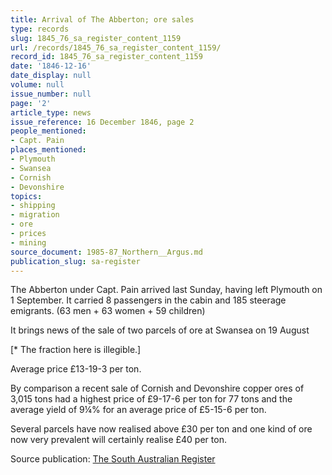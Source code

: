 ```yaml
---
title: Arrival of The Abberton; ore sales
type: records
slug: 1845_76_sa_register_content_1159
url: /records/1845_76_sa_register_content_1159/
record_id: 1845_76_sa_register_content_1159
date: '1846-12-16'
date_display: null
volume: null
issue_number: null
page: '2'
article_type: news
issue_reference: 16 December 1846, page 2
people_mentioned:
- Capt. Pain
places_mentioned:
- Plymouth
- Swansea
- Cornish
- Devonshire
topics:
- shipping
- migration
- ore
- prices
- mining
source_document: 1985-87_Northern__Argus.md
publication_slug: sa-register
---
```


The Abberton under Capt. Pain arrived last Sunday, having left Plymouth on 1 September.  It carried 8 passengers in the cabin and 185 steerage emigrants.  (63 men + 63 women + 59 children)

It brings news of the sale of two parcels of ore at Swansea on 19 August

[* The fraction here is illegible.]

Average price £13-19-3 per ton.

By comparison a recent sale of Cornish and Devonshire copper ores of 3,015 tons had a highest price of £9-17-6 per ton for 77 tons and the average yield of 9¼% for an average price of £5-15-6 per ton.

Several parcels have now realised above £30 per ton and one kind of ore now very prevalent will certainly realise £40 per ton.

Source publication: [The South Australian Register](/publications/sa-register/)
